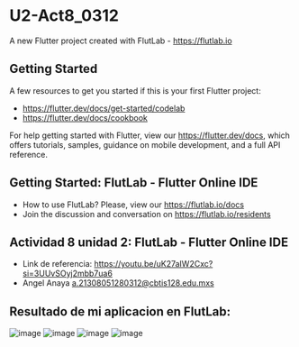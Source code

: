 # U2-Act8_0312

A new Flutter project created with FlutLab - https://flutlab.io

## Getting Started

A few resources to get you started if this is your first Flutter project:

- https://flutter.dev/docs/get-started/codelab
- https://flutter.dev/docs/cookbook

For help getting started with Flutter, view our
https://flutter.dev/docs, which offers tutorials,
samples, guidance on mobile development, and a full API reference.

## Getting Started: FlutLab - Flutter Online IDE

- How to use FlutLab? Please, view our https://flutlab.io/docs
- Join the discussion and conversation on https://flutlab.io/residents

## Actividad 8 unidad 2: FlutLab - Flutter Online IDE

- Link de referencia: https://youtu.be/uK27aIW2Cxc?si=3UUvSOyj2mbb7ua6
- Angel Anaya a.21308051280312@cbtis128.edu.mxs

## Resultado de mi aplicacion en FlutLab: 
![image](https://github.com/AnayaMarinAngelAlejandro/U2-Act8-0312/assets/143743148/bbb6b027-1396-444e-a14c-72e0c8534a5a)
![image](https://github.com/AnayaMarinAngelAlejandro/U2-Act8-0312/assets/143743148/6ecb094e-f3a4-4e1a-93a6-6c15c86560a2)
![image](https://github.com/AnayaMarinAngelAlejandro/U2-Act8-0312/assets/143743148/579b584a-3d97-49e3-a139-a7595e56c24d)
![image](https://github.com/AnayaMarinAngelAlejandro/U2-Act8-0312/assets/143743148/7c4858b0-47ed-4a98-85ba-868722a51bff)
